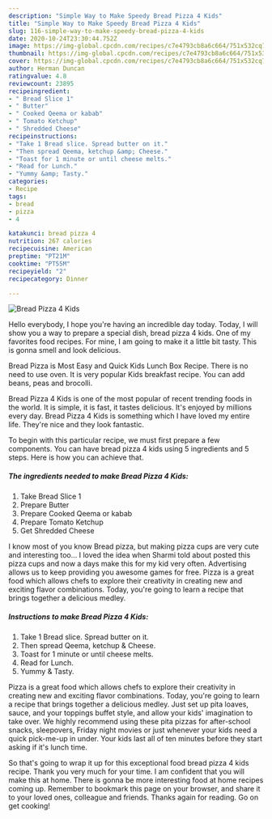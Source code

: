```yaml
---
description: "Simple Way to Make Speedy Bread Pizza 4 Kids"
title: "Simple Way to Make Speedy Bread Pizza 4 Kids"
slug: 116-simple-way-to-make-speedy-bread-pizza-4-kids
date: 2020-10-24T23:30:44.752Z
image: https://img-global.cpcdn.com/recipes/c7e4793cb8a6c664/751x532cq70/bread-pizza-4-kids-recipe-main-photo.jpg
thumbnail: https://img-global.cpcdn.com/recipes/c7e4793cb8a6c664/751x532cq70/bread-pizza-4-kids-recipe-main-photo.jpg
cover: https://img-global.cpcdn.com/recipes/c7e4793cb8a6c664/751x532cq70/bread-pizza-4-kids-recipe-main-photo.jpg
author: Herman Duncan
ratingvalue: 4.8
reviewcount: 23895
recipeingredient:
- " Bread Slice 1"
- " Butter"
- " Cooked Qeema or kabab"
- " Tomato Ketchup"
- " Shredded Cheese"
recipeinstructions:
- "Take 1 Bread slice. Spread butter on it."
- "Then spread Qeema, ketchup &amp; Cheese."
- "Toast for 1 minute or until cheese melts."
- "Read for Lunch."
- "Yummy &amp; Tasty."
categories:
- Recipe
tags:
- bread
- pizza
- 4

katakunci: bread pizza 4 
nutrition: 267 calories
recipecuisine: American
preptime: "PT21M"
cooktime: "PT55M"
recipeyield: "2"
recipecategory: Dinner

---
```



![Bread Pizza 4 Kids](https://img-global.cpcdn.com/recipes/c7e4793cb8a6c664/751x532cq70/bread-pizza-4-kids-recipe-main-photo.jpg)

Hello everybody, I hope you're having an incredible day today. Today, I will show you a way to prepare a special dish, bread pizza 4 kids. One of my favorites food recipes. For mine, I am going to make it a little bit tasty. This is gonna smell and look delicious.

Bread Pizza is Most Easy and Quick Kids Lunch Box Recipe. There is no need to use oven. It is very popular Kids breakfast recipe. You can add beans, peas and brocolli.

Bread Pizza 4 Kids is one of the most popular of recent trending foods in the world. It is simple, it is fast, it tastes delicious. It's enjoyed by millions every day. Bread Pizza 4 Kids is something which I have loved my entire life. They're nice and they look fantastic.


To begin with this particular recipe, we must first prepare a few components. You can have bread pizza 4 kids using 5 ingredients and 5 steps. Here is how you can achieve that.

<!--inarticleads1-->

##### The ingredients needed to make Bread Pizza 4 Kids:

1. Take  Bread Slice 1
1. Prepare  Butter
1. Prepare  Cooked Qeema or kabab
1. Prepare  Tomato Ketchup
1. Get  Shredded Cheese


I know most of you know Bread pizza, but making pizza cups are very cute and interesting too… I loved the idea when Sharmi told about posted this pizza cups and now a days make this for my kid very often. Advertising allows us to keep providing you awesome games for free. Pizza is a great food which allows chefs to explore their creativity in creating new and exciting flavor combinations. Today, you&#39;re going to learn a recipe that brings together a delicious medley. 

<!--inarticleads2-->

##### Instructions to make Bread Pizza 4 Kids:

1. Take 1 Bread slice. Spread butter on it.
1. Then spread Qeema, ketchup &amp; Cheese.
1. Toast for 1 minute or until cheese melts.
1. Read for Lunch.
1. Yummy &amp; Tasty.


Pizza is a great food which allows chefs to explore their creativity in creating new and exciting flavor combinations. Today, you&#39;re going to learn a recipe that brings together a delicious medley. Just set up pita loaves, sauce, and your toppings buffet style, and allow your kids&#39; imagination to take over. We highly recommend using these pita pizzas for after-school snacks, sleepovers, Friday night movies or just whenever your kids need a quick pick-me-up in under. Your kids last all of ten minutes before they start asking if it&#39;s lunch time. 

So that's going to wrap it up for this exceptional food bread pizza 4 kids recipe. Thank you very much for your time. I am confident that you will make this at home. There is gonna be more interesting food at home recipes coming up. Remember to bookmark this page on your browser, and share it to your loved ones, colleague and friends. Thanks again for reading. Go on get cooking!

